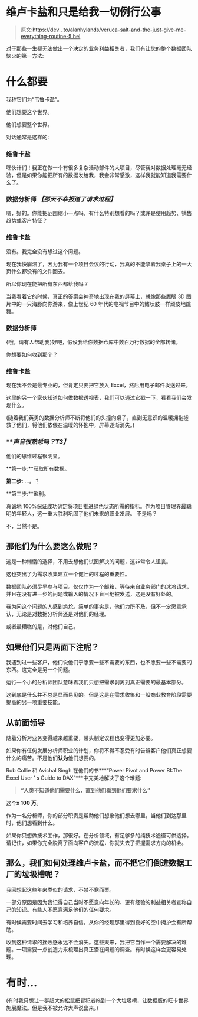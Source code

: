 # 维卢卡盐和只是给我一切例行公事

> 原文:[https://dev . to/alanhylands/veruca-salt-and-the-just-give-me-everything-routine-5 hel](https://dev.to/alanhylands/veruca-salt-and-the-just-give-me-everything-routine-5hel)

对于那些一生都无法做出一个决定的业务利益相关者，我们有让您的整个数据团队恼火的第一方法:

# **什么都要**

我称它们为“韦鲁卡盐”。

他们想要这个世界。

他们想要整个世界。

对话通常是这样的:

### **维鲁卡盐**

嘿伙计们！我正在做一个有很多复杂活动部件的大项目，尽管我对数据处理毫无经验，但是如果你能把所有的数据发给我，我会非常感激，这样我就能知道我需要什么了。

### **数据分析师** *【那天不幸报道了请求过程】*

嗯，好的。你能把范围缩小一点吗，有什么特别想看的吗？或许是使用趋势、销售趋势或客户特征？

### **维鲁卡盐**

没有。我完全没有想过这个问题。

现在我快崩溃了，因为我有一个项目会议的行动，我真的不能拿着我桌子上的一大页什么都没有的文件回去。

所以你现在能把所有东西都给我吗？

当我看着它的时候，真正的答案会神奇地出现在我的屏幕上，就像那些魔眼 3D 图片中的一只海豚向你游来，像上世纪 60 年代的电视节目中的鳍状肢一样顽皮地跳舞。

### **数据分析师**

{哦，请有人帮助我}好吧，假设我给你数据仓库中数百万行数据的全部转储。

你想要如何收到那个？

### **维鲁卡盐**

现在我不会是最专业的，但肯定只要把它放入 Excel，然后用电子邮件发送过来。

这里的另一个家伙知道如何做数据透视表，我们可以通过它戳一下，看看我们会发现什么。

(随着我们英勇的数据分析师不断将他们的头撞向桌子，直到无意识的温暖拥抱拯救了他们，将他们依偎在温暖的怀抱中，屏幕逐渐消失。)

### ***声音很熟悉吗？*T3】**

他们的思维过程很明显。

**第一步:**获取所有数据。

**第二步:** …。？

**第三步:**盈利。

真诚地 100%保证成功确定将项目推进绿色状态所需的指标。作为项目管理界最聪明的年轻人，这一重大胜利巩固了他们未来的职业发展。
不是吗？

不，当然不是。

## 那他们为什么要这么做呢？

这是一种懒惰的选择，不用去想他们试图解决的问题，这非常令人沮丧。

这也突出了为需求收集建立一个健壮的过程的重要性。

数据团队必须尽早参与项目。仅仅作为一个邮箱，等待来自业务部门的冰冷请求，并且在没有进一步的问题或输入的情况下盲目地被发送，这是没有好处的。

我为问这个问题的人感到尴尬。简单的事实是，他们力所不及，但不一定愿意承认，无论是对数据分析师还是对他们的经理。

或者最糟糕的是，对他们自己。

## 如果他们只是两面下注呢？

我遇到过一些客户，他们说他们宁愿要一些不需要的东西，也不愿要一些不需要的东西。这完全是另一个问题。

运行一个小的分析师团队意味着我们只想把需求剥离到真正需要的最基本部分。

这到底是什么并不总是显而易见的。但是这是在需求收集和一般商业教育阶段需要提高的另一项重要技能。

## 从前面领导

随着分析对业务变得越来越重要，带头制定议程也变得更加必要。

如果你有任何发展分析师职业的计划，你将不得不忍受有时告诉客户他们真正想要什么的痛苦。不是他们**认为**他们想要的。

Rob Collie 和 Avichal Singh 在他们的书***“Power Pivot and Power BI:The Excel User ' s Guide to DAX”***中完美地解决了这个难题:

> **“人类不知道他们需要什么，直到他们看到他们要求什么”**

这个**x 100 万**。

作为一名分析师，你的部分职责是帮助他们想象他们想去哪里，当他们到达那里时，他们想看到什么。

如果你只想做技术工作，那很好。在分析领域，有足够多的纯技术途径可供选择。请记住，如果你完全脱离了面向客户的流程，你就失去了把握需求方向的机会。

## 那么，我们如何处理维卢卡盐，而不把它们倒进数据工厂的垃圾槽呢？

我回想起这些年来类似的请求，不禁不寒而栗。

一部分原因是因为我记得自己当时不愿意向年长的、更有经验的利益相关者宣称自己的知识。有些人不愿意满足他们的任何要求。

有时候需要时间去学习和培养自信。从你的经理那里得到良好的空中掩护会有所帮助。

收到这种请求的挫败感永远不会消失。这些天来，我把它当作一个需要解决的难题。一项需要一点创造力来梳理出真正潜在问题的调查。有时候这样会更容易处理。

# 有时...

(有时我只想让一群超大的松鼠把冒犯者拖到一个大垃圾槽，让数据版的旺卡世界施展魔法。但是我不被允许大声说出来。)